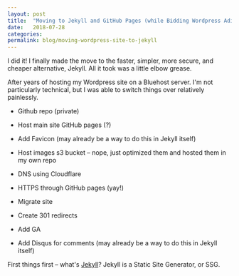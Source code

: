 ```yaml
---
layout: post
title:  "Moving to Jekyll and GitHub Pages (while Bidding Wordpress Adieu)"
date:   2018-07-28
categories:
permalink: blog/moving-wordpress-site-to-jekyll
---
```



I did it! I finally made the move to the faster, simpler, more secure, and cheaper alternative, Jekyll. All it took was a little elbow grease.

After years of hosting my Wordpress site on a Bluehost server. I'm not particularly technical, but I was able to switch things over relatively painlessly.

- Github repo (private)
- Host main site GitHub pages (?)
- Add Favicon (may already be a way to do this in Jekyll itself)

- Host images s3 bucket – nope, just optimized them and hosted them in my own repo
- DNS using Cloudflare
- HTTPS through GitHub pages (yay!)
- Migrate site
- Create 301 redirects

- Add GA
- Add Disqus for comments (may already be a way to do this in Jekyll itself)

First things first – what's [Jekyll](https://jekyllrb.com/)? Jekyll is a Static Site Generator, or SSG.
